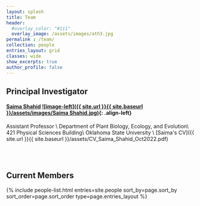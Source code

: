 ```yaml
---
layout: splash
title: Team
header:
  #overlay_color: "#111"
  overlay_image: /assets/images/ath3.jpg
permalink : /team/
collection: people
entries_layout: grid
classes: wide
show_excerpts: true
author_profile: false
---
```

## Principal Investigator
#### [**Saima Shahid**](https://plantbio.okstate.edu/faculty/faculty) [![image-left]({{ site.url }}{{ site.baseurl }}/assets/images/Saima Shahid.jpg)](https://plantbio.okstate.edu/faculty/faculty){: .align-left}
Assistant Professor \\
Department of Plant Biology, Ecology, and Evolution\\
421 Physical Sciences Building\\
Oklahoma State University \\
[Saima's CV]({{ site.url }}{{ site.baseurl }}/assets/CV_Saima_Shahid_Oct2022.pdf)  
<a href="http://scholar.google.com/citations?user=lez4bcIAAAAJ&hl=en" itemprop="sameAs" rel="nofollow noopener noreferrer">
  <i class="fab fa-google" aria-hidden="true" style="color:#4c8bf5"> </i></a>
<a href="https://orcid.org/0000-0001-9385-0925" itemprop="sameAs" rel="nofollow noopener noreferrer">
  <i class="fas fa-info-circle" aria-hidden="true" style="color:#ABC953"></i></a>
<a title='Email' href="mailto:saima.shahid@okstate.edu">
  <i class="fas fa-envelope fa-fw" style="color:#000000"></i></a>
<a title="Twitter" href="https://twitter.com/psaima">
  <i class="fab fa-fw fa-twitter" style="color:#00acee"></i></a>

<br>
<br>

## Current Members
<section class="page__content cf">

<div class="entries-{{ page.entries_layout }}">
  {% include people-list.html entries=site.people sort_by=page.sort_by sort_order=page.sort_order type=page.entries_layout %}
</div>
</section>
